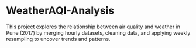 # WeatherAQI-Analysis
This project explores the relationship between air quality and weather in Pune (2017) by merging hourly datasets, cleaning data, and applying weekly resampling to uncover trends and patterns.
